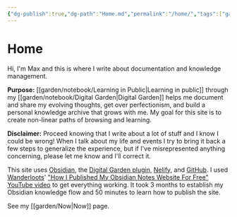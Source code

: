 ```yaml
---
{"dg-publish":true,"dg-path":"Home.md","permalink":"/home/","tags":["gardenEntry"],"created":"2025-10-11T22:28:58.373-04:00","updated":"2025-10-12T10:57:39.038-04:00"}
---
```


# Home
Hi, I'm Max and this is where I write about documentation and knowledge management. 

**Purpose:** [[garden/notebook/Learning in Public\|Learning in public]] through my [[garden/notebook/Digital Garden\|Digital Garden]] helps me document and share my evolving thoughts, get over perfectionism, and build a personal knowledge archive that grows with me. My goal for this site is to create non-linear paths of browsing and learning. 

**Disclaimer:** Proceed knowing that I write about a lot of stuff and I know I could be wrong! When I talk about my life and events I try to bring it back a few steps to generalize the experience, but if I've misrepresented anything concerning, please let me know and I'll correct it.

This site uses [Obsidian](http://obsidian.md), the [Digital Garden plugin](https://dg-docs.ole.dev/), [Nelify](http://netlify.com), and [GitHub](https://github.com/). I used [Wanderloots](https://wanderloots.xyz/)' ["How I Published My Obsidian Notes Website For Free" YouTube video](https://www.youtube.com/watch?v=7f8e5IiUkeo) to get everything working. It took 3 months to establish my Obsidian knowledge flow and 50 minutes to learn how to publish the site.

See my [[garden/Now\|Now]] page.